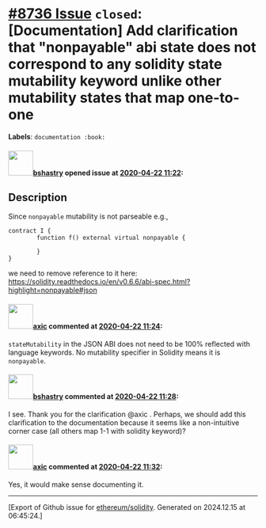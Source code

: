# [\#8736 Issue](https://github.com/ethereum/solidity/issues/8736) `closed`: [Documentation] Add clarification that "nonpayable" abi state does not correspond to any solidity state mutability keyword unlike other mutability states that map one-to-one
**Labels**: `documentation :book:`


#### <img src="https://avatars.githubusercontent.com/u/2388185?v=4" width="50">[bshastry](https://github.com/bshastry) opened issue at [2020-04-22 11:22](https://github.com/ethereum/solidity/issues/8736):

## Description

Since `nonpayable` mutability is not parseable e.g.,

```
contract I {
        function f() external virtual nonpayable {

        }
}
```

we need to remove reference to it here: https://solidity.readthedocs.io/en/v0.6.6/abi-spec.html?highlight=nonpayable#json

#### <img src="https://avatars.githubusercontent.com/u/20340?v=4" width="50">[axic](https://github.com/axic) commented at [2020-04-22 11:24](https://github.com/ethereum/solidity/issues/8736#issuecomment-617718207):

`stateMutability` in the JSON ABI does not need to be 100% reflected with language keywords. No mutability specifier in Solidity means it is `nonpayable`.

#### <img src="https://avatars.githubusercontent.com/u/2388185?v=4" width="50">[bshastry](https://github.com/bshastry) commented at [2020-04-22 11:28](https://github.com/ethereum/solidity/issues/8736#issuecomment-617719773):

I see. Thank you for the clarification @axic . Perhaps, we should add this clarification to the documentation because it seems like a non-intuitive corner case (all others map 1-1 with solidity keyword)?

#### <img src="https://avatars.githubusercontent.com/u/20340?v=4" width="50">[axic](https://github.com/axic) commented at [2020-04-22 11:32](https://github.com/ethereum/solidity/issues/8736#issuecomment-617721477):

Yes, it would make sense documenting it.


-------------------------------------------------------------------------------



[Export of Github issue for [ethereum/solidity](https://github.com/ethereum/solidity). Generated on 2024.12.15 at 06:45:24.]
